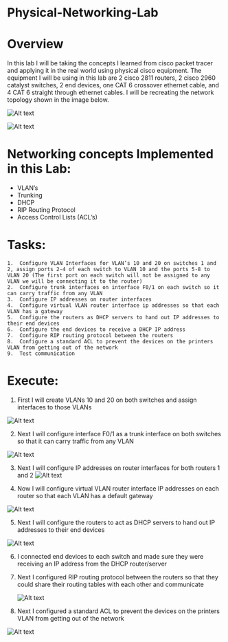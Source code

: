 # Physical-Networking-Lab


# Overview 
In this lab I will be taking the concepts I learned from cisco packet tracer and applying it in the real world using physical cisco  equipment. The equipment I will be using in this lab are 2 cisco 2811 routers, 2 cisco 2960 catalyst switches, 2 end devices, one CAT 6 crossover ethernet cable, and 4 CAT 6 straight through ethernet cables. I will be recreating the network topology shown in the image below.

![Alt text](https://github.com/user-attachments/assets/9e36f0d8-6bfc-4c1b-bb2d-c4e985178235)



![Alt text](https://github.com/user-attachments/assets/74dfb359-2ad1-49b0-8d59-60bfeb2fcccd)



# Networking concepts Implemented in this Lab:
  -	VLAN’s 
  -	Trunking
  -	DHCP
  -	RIP Routing Protocol
  -	Access Control Lists (ACL’s)



# Tasks:
    1.	Configure VLAN Interfaces for VLAN’s 10 and 20 on switches 1 and 2, assign ports 2-4 of each switch to VLAN 10 and the ports 5-8 to VLAN 20 (The first port on each switch will not be assigned to any VLAN we will be connecting it to the router)
    2.	Configure trunk interfaces on interface F0/1 on each switch so it can carry traffic from any VLAN
    3.	Configure IP addresses on router interfaces
    4.	Configure virtual VLAN router interface ip addresses so that each VLAN has a gateway
    5.	Configure the routers as DHCP servers to hand out IP addresses to their end devices
    6.	Configure the end devices to receive a DHCP IP address
    7.	Configure RIP routing protocol between the routers
    8.	Configure a standard ACL to prevent the devices on the printers VLAN from getting out of the network
    9.	Test communication

# Execute: 
1. First I will create VLANs 10 and 20 on both switches and assign interfaces to those VLANs

![Alt text](https://github.com/user-attachments/assets/77fd5f6e-0e09-43e2-8920-70358642e379)

2. Next I will configure interface F0/1 as a trunk interface on both switches so that it can carry traffic from any VLAN

![Alt text](https://github.com/user-attachments/assets/647304f0-09b2-45f4-a8d9-1e18b76bf240)

3. Next I will configure IP addresses on router interfaces for both routers 1 and 2
![Alt text](https://github.com/user-attachments/assets/265bacd0-a52c-43d5-a7ba-11ec57a8868e)

4. Now I will configure virtual VLAN router interface IP addresses on each router so that each VLAN has a default gateway

![Alt text](https://github.com/user-attachments/assets/ce887df0-7eec-48ab-b3e4-836ec2a5a025)


5. Next I will configure the routers to act as DHCP servers to hand out IP addresses to their end devices

![Alt text](https://github.com/user-attachments/assets/17cebd28-931d-45fb-b934-1789ab617a4c)

6. I connected end devices to each switch and made sure they were receiving an IP address from the DHCP router/server

7. Next I configured RIP routing protocol between the routers so that they could share their routing tables with each other and communicate

   ![Alt text](https://github.com/user-attachments/assets/c2b20301-2432-4d96-a841-57c61f4ddc6d)

8. Next I configured a standard ACL to prevent the devices on the printers VLAN from getting out of the network

![Alt text](https://github.com/user-attachments/assets/d20075cc-c183-447f-9286-e659f7f56ac5)



   

